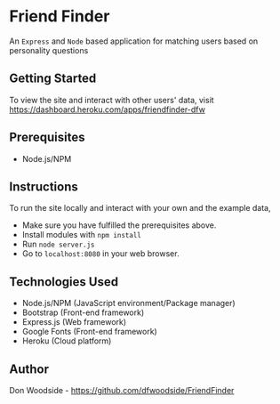 # Friend Finder
An `Express` and `Node` based application for matching users based on personality questions

## Getting Started
To view the site and interact with other users' data,  visit https://dashboard.heroku.com/apps/friendfinder-dfw

## Prerequisites
- Node.js/NPM

## Instructions
To run the site locally and interact with your own and the example data,
 - Make sure you have fulfilled the prerequisites above.
 - Install modules with `npm install`
 - Run `node server.js`
 - Go to `localhost:8080` in your web browser.

## Technologies Used
- Node.js/NPM (JavaScript environment/Package manager)
- Bootstrap (Front-end framework)
- Express.js (Web framework)
- Google Fonts (Front-end framework)
- Heroku (Cloud platform)

## Author
Don Woodside - https://github.com/dfwoodside/FriendFinder
